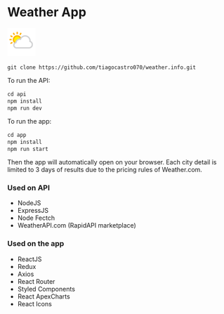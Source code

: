 # Weather App

![alt text](weather.png "Logo Title Text 1")

```
git clone https://github.com/tiagocastro070/weather.info.git
```

To run the API:
```
cd api
npm install
npm run dev
```

To run the app:
```
cd app
npm install
npm run start
```
Then the app will automatically open on your browser.
Each city detail is limited to 3 days of results due to the pricing rules of Weather.com.

### Used on API
- NodeJS
- ExpressJS
- Node Fectch
- WeatherAPI.com (RapidAPI marketplace)

### Used on the app
- ReactJS
- Redux
- Axios
- React Router
- Styled Components
- React ApexCharts
- React Icons